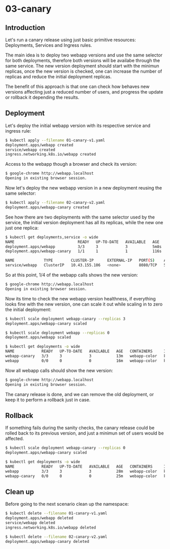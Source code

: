 # 03-canary

## Introduction

Let's run a canary release using just basic primitive resources: Deployments, Services and Ingress rules.

The main idea is to deploy two webapp versions and use the same selector for both deployments, therefore both versions will be availabe through the same service. The new version deployment should start with the minimun replicas, once the new version is checked, one can increase the number of replicas and reduce the initial deployment replicas.

The benefit of this approach is that one can check how behaves new versions affecting just a reduced number of users, and progress the update or rollback it depending the results.

## Deployment

Let's deploy the initial webapp version with its respective service and ingress rule:

```bash
$ kubectl apply --filename 01-canary-v1.yaml
deployment.apps/webapp created
service/webapp created
ingress.networking.k8s.io/webapp created
```

Access to the webapp though a browser and check its version:

```bash
$ google-chrome http://webapp.localhost
Opening in existing browser session.
```

Now let's deploy the new webapp version in a new deployment reusing the same selector:

```bash
$ kubectl apply --filename 02-canary-v2.yaml
deployment.apps/webapp-canary created
```

See how there are two deployments with the same selector used by the service, the initial version deployment has all its replicas, while the new one just one replica:

```bash
$ kubectl get deployments,service -o wide
NAME                            READY   UP-TO-DATE   AVAILABLE   AGE    CONTAINERS     IMAGES                      SELECTOR
deployment.apps/webapp          3/3     3            3           5m8s   webapp-color   kodekloud/webapp-color:v1   app=webapp
deployment.apps/webapp-canary   1/1     1            1           116s   webapp-color   kodekloud/webapp-color:v2   app=webapp

NAME             TYPE        CLUSTER-IP      EXTERNAL-IP   PORT(S)    AGE    SELECTOR
service/webapp   ClusterIP   10.43.155.106   <none>        8080/TCP   5m8s   app=webapp
```

So at this point, 1/4 of the webapp calls shows the new version:

```bash
$ google-chrome http://webapp.localhost
Opening in existing browser session.
```

Now its time to check the new webapp version healthness, if everything looks fine with the new version, one can scale it out while scaling in to zero the initial deployment:

```bash
$ kubectl scale deployment webapp-canary --replicas 3
deployment.apps/webapp-canary scaled

$ kubectl scale deployment webapp --replicas 0
deployment.apps/webapp scaled

$ kubectl get deployments -o wide
NAME            READY   UP-TO-DATE   AVAILABLE   AGE   CONTAINERS     IMAGES                      SELECTOR
webapp-canary   3/3     3            3           13m   webapp-color   kodekloud/webapp-color:v2   app=webapp
webapp          0/0     0            0           16m   webapp-color   kodekloud/webapp-color:v1   app=webapp
```

Now all webapp calls should show the new version:

```bash
$ google-chrome http://webapp.localhost
Opening in existing browser session.
```

The canary release is done, and we can remove the old deployment, or keep it to perform a rollback just in case.

## Rollback

If something fails during the sanity checks, the canary release could be rolled back to its previous version, and just a minimun set of users would be affected.

```bash
$ kubectl scale deployment webapp-canary --replicas 0
deployment.apps/webapp-canary scaled

$ kubectl get deployments -o wide
NAME            READY   UP-TO-DATE   AVAILABLE   AGE   CONTAINERS     IMAGES                      SELECTOR
webapp          3/3     3            3           28m   webapp-color   kodekloud/webapp-color:v1   app=webapp
webapp-canary   0/0     0            0           25m   webapp-color   kodekloud/webapp-color:v2   app=webapp

```

## Clean up

Before going to the next scenario clean up the namespace:

```bash
$ kubectl delete --filename 01-canary-v1.yaml
deployment.apps/webapp deleted
service/webapp deleted
ingress.networking.k8s.io/webapp deleted

$ kubectl delete --filename 02-canary-v2.yaml
deployment.apps/webapp-canary deleted
```
